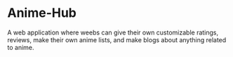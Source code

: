# Anime-Hub
A web application where weebs can give their own customizable ratings, reviews, make their own anime lists, and make blogs about anything related to anime.
